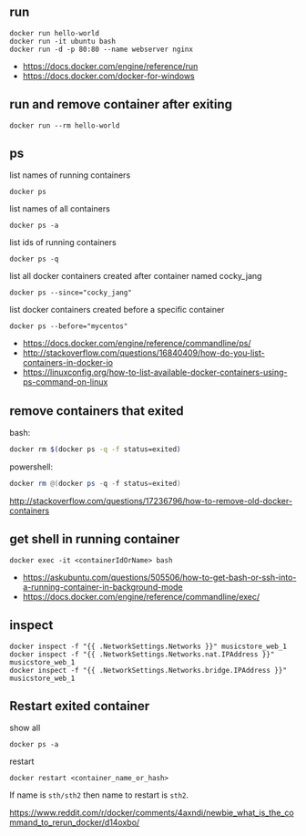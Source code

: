 ## run

```
docker run hello-world
docker run -it ubuntu bash
docker run -d -p 80:80 --name webserver nginx
```

- <https://docs.docker.com/engine/reference/run>
- <https://docs.docker.com/docker-for-windows>

## run and remove container after exiting

`docker run --rm hello-world`

## ps

list names of running containers

`docker ps`

list names of all containers

`docker ps -a`

list ids of running containers

`docker ps -q`

 list all docker containers created after container named cocky_jang

`docker ps --since="cocky_jang"`

list docker containers created before a specific container

`docker ps --before="mycentos"`

- <https://docs.docker.com/engine/reference/commandline/ps/>
- <http://stackoverflow.com/questions/16840409/how-do-you-list-containers-in-docker-io>
- <https://linuxconfig.org/how-to-list-available-docker-containers-using-ps-command-on-linux>

## remove containers that exited

bash:

```bash
docker rm $(docker ps -q -f status=exited)
```

powershell:

```powershell
docker rm @(docker ps -q -f status=exited)
```

<http://stackoverflow.com/questions/17236796/how-to-remove-old-docker-containers>

## get shell in running container

`docker exec -it <containerIdOrName> bash`

- <https://askubuntu.com/questions/505506/how-to-get-bash-or-ssh-into-a-running-container-in-background-mode>
- <https://docs.docker.com/engine/reference/commandline/exec/>

## inspect

```shell
docker inspect -f "{{ .NetworkSettings.Networks }}" musicstore_web_1
docker inspect -f "{{ .NetworkSettings.Networks.nat.IPAddress }}" musicstore_web_1
docker inspect -f "{{ .NetworkSettings.Networks.bridge.IPAddress }}" musicstore_web_1
```

## Restart exited container

show all

`docker ps -a`

restart

`docker restart <container_name_or_hash>`

If name is `sth/sth2` then name to restart is `sth2`.

<https://www.reddit.com/r/docker/comments/4axndi/newbie_what_is_the_command_to_rerun_docker/d14oxbo/>
